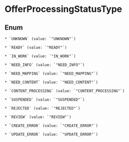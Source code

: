 
# OfferProcessingStatusType

## Enum


    * `UNKNOWN` (value: `"UNKNOWN"`)

    * `READY` (value: `"READY"`)

    * `IN_WORK` (value: `"IN_WORK"`)

    * `NEED_INFO` (value: `"NEED_INFO"`)

    * `NEED_MAPPING` (value: `"NEED_MAPPING"`)

    * `NEED_CONTENT` (value: `"NEED_CONTENT"`)

    * `CONTENT_PROCESSING` (value: `"CONTENT_PROCESSING"`)

    * `SUSPENDED` (value: `"SUSPENDED"`)

    * `REJECTED` (value: `"REJECTED"`)

    * `REVIEW` (value: `"REVIEW"`)

    * `CREATE_ERROR` (value: `"CREATE_ERROR"`)

    * `UPDATE_ERROR` (value: `"UPDATE_ERROR"`)



